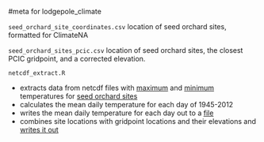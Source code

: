#meta for lodgepole_climate 

`seed_orchard_site_coordinates.csv` location of seed orchard sites, formatted for ClimateNA

`seed_orchard_sites_pcic.csv` location of seed orchard sites, the closest PCIC gridpoint, and a corrected elevation.

`netcdf_extract.R` 
- extracts data from netcdf files with [maximum](data/weather_data/pcic/PNWNAmet_tasmax.nc.nc) and [minimum](data/weather_data/pcic/PNWNAmet_tasmin.nc.nc) temperatures for [seed orchard sites](data/seed_orchard_site_coordinates.csv)
- calculates the mean daily temperature for each day of 1945-2012
- writes the mean daily temperature for each day out to a [file](data/weather_data/seed_orchard_sites_pcic_ts.csv)
- combines site locations with gridpoint locations and their elevations and [writes it out](seed_orchard_sites_pcic.csv)